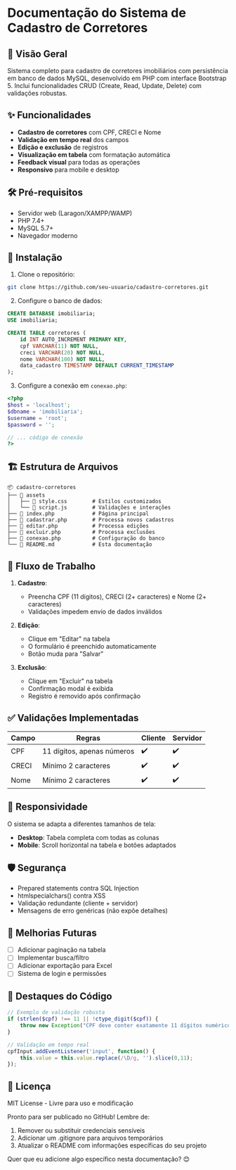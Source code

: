 # Documentação do Sistema de Cadastro de Corretores

## 📝 Visão Geral
Sistema completo para cadastro de corretores imobiliários com persistência em banco de dados MySQL, desenvolvido em PHP com interface Bootstrap 5. Inclui funcionalidades CRUD (Create, Read, Update, Delete) com validações robustas.

## ✨ Funcionalidades
- **Cadastro de corretores** com CPF, CRECI e Nome
- **Validação em tempo real** dos campos
- **Edição e exclusão** de registros
- **Visualização em tabela** com formatação automática
- **Feedback visual** para todas as operações
- **Responsivo** para mobile e desktop

## 🛠️ Pré-requisitos
- Servidor web (Laragon/XAMPP/WAMP)
- PHP 7.4+
- MySQL 5.7+
- Navegador moderno

## 🚀 Instalação
1. Clone o repositório:
```bash
git clone https://github.com/seu-usuario/cadastro-corretores.git
```

2. Configure o banco de dados:
```sql
CREATE DATABASE imobiliaria;
USE imobiliaria;

CREATE TABLE corretores (
    id INT AUTO_INCREMENT PRIMARY KEY,
    cpf VARCHAR(11) NOT NULL,
    creci VARCHAR(20) NOT NULL,
    nome VARCHAR(100) NOT NULL,
    data_cadastro TIMESTAMP DEFAULT CURRENT_TIMESTAMP
);
```

3. Configure a conexão em `conexao.php`:
```php
<?php
$host = 'localhost';
$dbname = 'imobiliaria';
$username = 'root';
$password = '';

// ... código de conexão
?>
```

## 🏗️ Estrutura de Arquivos
```
📦 cadastro-corretores
├── 📂 assets
│   ├── 📜 style.css        # Estilos customizados
│   └── 📜 script.js        # Validações e interações
├── 📜 index.php            # Página principal
├── 📜 cadastrar.php        # Processa novos cadastros
├── 📜 editar.php           # Processa edições
├── 📜 excluir.php          # Processa exclusões
├── 📜 conexao.php          # Configuração do banco
└── 📜 README.md            # Esta documentação
```

## 🔄 Fluxo de Trabalho
1. **Cadastro**:
   - Preencha CPF (11 dígitos), CRECI (2+ caracteres) e Nome (2+ caracteres)
   - Validações impedem envio de dados inválidos

2. **Edição**:
   - Clique em "Editar" na tabela
   - O formulário é preenchido automaticamente
   - Botão muda para "Salvar"

3. **Exclusão**:
   - Clique em "Excluir" na tabela
   - Confirmação modal é exibida
   - Registro é removido após confirmação

## ✅ Validações Implementadas
| Campo   | Regras                          | Cliente | Servidor |
|---------|---------------------------------|---------|----------|
| CPF     | 11 dígitos, apenas números      | ✔️      | ✔️       |
| CRECI   | Mínimo 2 caracteres             | ✔️      | ✔️       |
| Nome    | Mínimo 2 caracteres             | ✔️      | ✔️       |

## 📱 Responsividade
O sistema se adapta a diferentes tamanhos de tela:
- **Desktop**: Tabela completa com todas as colunas
- **Mobile**: Scroll horizontal na tabela e botões adaptados

## 🛡️ Segurança
- Prepared statements contra SQL Injection
- htmlspecialchars() contra XSS
- Validação redundante (cliente + servidor)
- Mensagens de erro genéricas (não expõe detalhes)

## 📌 Melhorias Futuras
- [ ] Adicionar paginação na tabela
- [ ] Implementar busca/filtro
- [ ] Adicionar exportação para Excel
- [ ] Sistema de login e permissões

## 🌟 Destaques do Código
```php
// Exemplo de validação robusta
if (strlen($cpf) !== 11 || !ctype_digit($cpf)) {
    throw new Exception("CPF deve conter exatamente 11 dígitos numéricos");
}
```

```javascript
// Validação em tempo real
cpfInput.addEventListener('input', function() {
    this.value = this.value.replace(/\D/g, '').slice(0,11);
});
```

## 📄 Licença
MIT License - Livre para uso e modificação

Pronto para ser publicado no GitHub! Lembre de:
1. Remover ou substituir credenciais sensíveis
2. Adicionar um .gitignore para arquivos temporários
3. Atualizar o README com informações específicas do seu projeto

Quer que eu adicione algo específico nesta documentação? 😊
